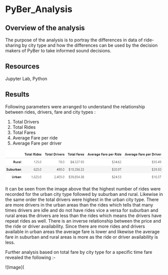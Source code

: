 # PyBer_Analysis

## Overview of the analysis ##
The purpose of the analysis is to portray the differences in data of ride-sharing by city type and how the differences can be used by the decision makers of PyBer to take informed sound decisions.

## Resources ##
Jupyter Lab, Python

## Results ##

Following parameters were arranged to understand the relationship between rides, drivers, fare and city types :

1) Total Drivers
2) Total Rides
3) Total Fares
4) Average Fare per ride
5) Average Fare per driver


![image](https://github.com/yashodhan1202/PyBer_Analysis/blob/main/analysis/City_Type_Data.png)

It can be seen from the image above that the highest number of rides were recorded for the urban city type followed by suburban and rural. Likewise in the same order the total drivers were highest in the urban city type. There are more drivers in the urban areas than the rides  which tells that many times drivers are idle and do not have rides vice a versa for suburban and rural areas the drivers are less than the rides which means the drivers have repeat rides as well. There is an inverse relationship between the price and the ride or driver availability. Since there are more rides and drivers available in urban areas the average fare is lower and likewise the average fare in suburban and rural areas is more as the ride or driver availability is less.

Further analysis based on total fare by city type for a specific time fare revealed the following :-

![Image](
